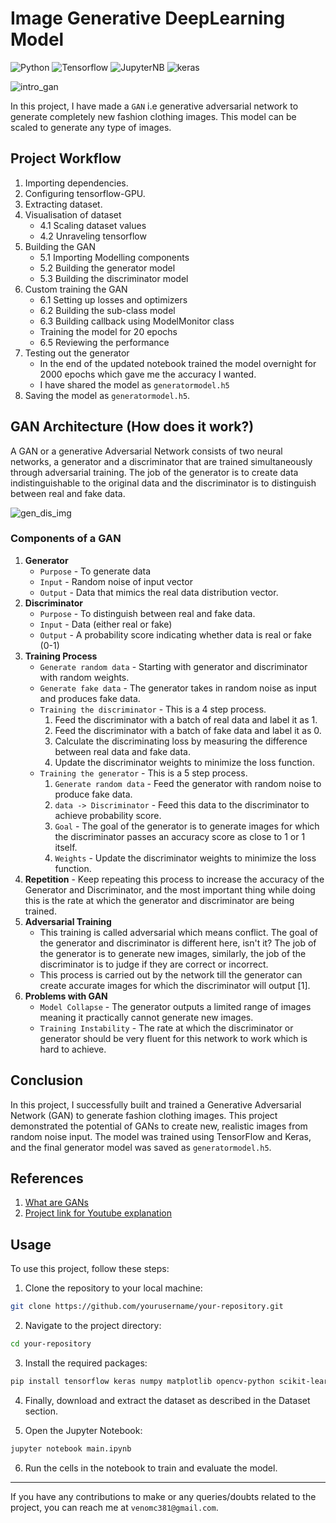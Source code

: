 # **Image Generative DeepLearning Model**
![Python](https://img.shields.io/badge/Python-3.12.4-blueviolet)
![Tensorflow](https://img.shields.io/badge/API-Tensorflow-fcba03)
![JupyterNB](https://img.shields.io/badge/Editor-JupyterNB-blue)
![keras](https://img.shields.io/badge/DeepLearning-Keras-red)

![intro_gan](https://github.com/aryanc381/Image-Generation-DL-Model/blob/main/ganintro.jpg)

In this project, I have made a ```GAN``` i.e generative adversarial network to generate completely new fashion clothing images. This model can be scaled to generate any type of images.

## Project Workflow
1. Importing dependencies.
2. Configuring tensorflow-GPU.
3. Extracting dataset.
4. Visualisation of dataset
   - 4.1 Scaling dataset values
   - 4.2 Unraveling tensorflow
5. Building the GAN
   - 5.1 Importing Modelling components
   - 5.2 Building the generator model
   - 5.3 Building the discriminator model
6. Custom training the GAN
   - 6.1 Setting up losses and optimizers
   - 6.2 Building the sub-class model
   - 6.3 Building callback using ModelMonitor class
   - Training the model for 20 epochs
   - 6.5 Reviewing the performance
7. Testing out the generator
   - In the end of the updated notebook trained the model overnight for 2000 epochs which gave me the accuracy I wanted.
   - I have shared the model as ```generatormodel.h5```
8. Saving the model as ```generatormodel.h5```.

## GAN Architecture (How does it work?)
A GAN or a generative Adversarial Network consists of two neural networks, a generator and a discriminator that are trained simultaneously through adversarial training.
The job of the generator is to create data indistinguishable to the original data and the discriminator is to distinguish between real and fake data. 

![gen_dis_img](https://github.com/aryanc381/Image-Generation-DL-Model/blob/main/ganimg.jpg)

### Components of a GAN
1. **Generator**
   - ```Purpose``` - To generate data
   - ```Input``` - Random noise of input vector
   - ```Output``` - Data that mimics the real data distribution vector.
2. **Discriminator**
   - ```Purpose``` - To distinguish between real and fake data.
   - ```Input``` - Data (either real or fake)
   - ```Output``` - A probability score indicating whether data is real or fake (0-1)
3. **Training Process**
   - ```Generate random data``` - Starting with generator and discriminator with random weights.
   - ```Generate fake data``` - The generator takes in random noise as input and produces fake data.
   - ```Training the discriminator``` - This is a 4 step process.
      1. Feed the discriminator with a batch of real data and label it as 1.
      2. Feed the discriminator with a batch of fake data and label it as 0.
      3. Calculate the discriminating loss by measuring the difference between real data and fake data.
      4. Update the discriminator weights to minimize the loss function.
   - ```Training the generator``` - This is a 5 step process.
      1. ```Generate random data``` - Feed the generator with random noise to produce fake data.
      2. ```data -> Discriminator``` - Feed this data to the discriminator to achieve probability score.
      3. ```Goal``` - The goal of the generator is to generate images for which the discriminator passes an accuracy score as close to 1 or 1 itself.
      4. ```Weights``` - Update the discriminator weights to minimize the loss function.
4. **Repetition** - Keep repeating this process to increase the accuracy of the Generator and Discriminator, and the most important thing while doing this is the rate at which the generator and discriminator are being trained.
5. **Adversarial Training**
   - This training is called adversarial which means conflict. The goal of the generator and discriminator is different here, isn't it? The job of the generator is to generate new images, similarly, the job of the discriminator is to judge if they are correct or incorrect.
   - This process is carried out by the network till the generator can create accurate images for which the discriminator will output [1].
6. **Problems with GAN**
   - ```Model Collapse``` - The generator outputs a limited range of images meaning it practically cannot generate new images.
   - ```Training Instability``` - The rate at which the discriminator or generator should be very fluent for this network to work which is hard to achieve.

## Conclusion
In this project, I successfully built and trained a Generative Adversarial Network (GAN) to generate fashion clothing images. This project demonstrated the potential of GANs to create new, realistic images from random noise input. The model was trained using TensorFlow and Keras, and the final generator model was saved as ```generatormodel.h5```.

## References 
1. [What are GANs](https://www.geeksforgeeks.org/generative-adversarial-network-gan/)
2. [Project link for Youtube explanation](https://www.youtube.com/watch?v=AALBGpLbj6Q&ab_channel=NicholasRenotte) 

## Usage
To use this project, follow these steps:

1. Clone the repository to your local machine:
```bash
git clone https://github.com/yourusername/your-repository.git
```
2. Navigate to the project directory:
```bash
cd your-repository
```
3. Install the required packages:
```bash
pip install tensorflow keras numpy matplotlib opencv-python scikit-learn
```
4. Finally, download and extract the dataset as described in the Dataset section.

5. Open the Jupyter Notebook:
```bash
jupyter notebook main.ipynb
```
6. Run the cells in the notebook to train and evaluate the model.
---
If you have any contributions to make or any queries/doubts related to the project, you can reach me at ```venomc381@gmail.com```.
